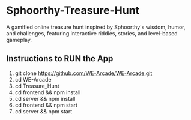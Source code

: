 # Sphoorthy-Treasure-Hunt
A gamified online treasure hunt inspired by Sphoorthy's wisdom, humor, and challenges, featuring interactive riddles, stories, and level-based gameplay.


## Instructions to RUN the App

1. git clone https://github.com/WE-Arcade/WE-Arcade.git
2. cd WE-Arcade
3. cd Treasure_Hunt
4. cd frontend && npm install
5. cd server && npm install
6. cd frontend && npm start
7. cd server && npm start